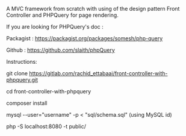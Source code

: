 A MVC framework from scratch with using of the design pattern Front Controller and PHPQuery for page rendering.

If you are looking for PHPQuery's doc :

Packagist : <https://packagist.org/packages/somesh/php-query>

Github : <https://github.com/slaith/phpQuery>

Instructions:

git clone https://gitlab.com/rachid_ettabaai/front-controller-with-phpquery.git

cd front-controller-with-phpquery

composer install

mysql --user="username" -p < "sql/schema.sql" (using MySQL id)

php -S localhost:8080 -t public/